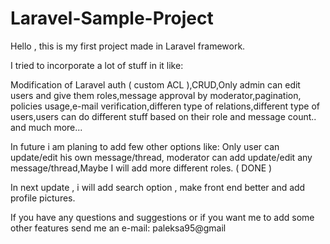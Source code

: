 # Laravel-Sample-Project

Hello , this is my first project made in Laravel framework.

I tried to incorporate a lot of stuff in it like:

Modification of Laravel auth ( custom ACL ),CRUD,Only admin can edit users and give them roles,message approval by moderator,pagination,
policies usage,e-mail verification,differen type of relations,different type of users,users can do different stuff based on their role and 
message count.. and much more...

In future i am planing to add few other options like: Only user can update/edit his own message/thread, moderator can add update/edit any
message/thread,Maybe I will add more different roles. ( DONE )

In next update , i will add search option , make front end better and add profile pictures.

If you have any questions and suggestions or if you want me to add some other features send me an e-mail: paleksa95@gmail
